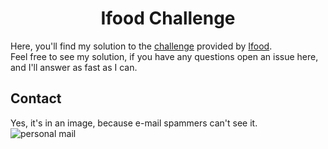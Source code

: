 <h1 align="center" >Ifood Challenge</h1>

Here, you'll find my solution to the [challenge](https://github.com/ifood/vemproifood-backend) provided by [Ifood](https://ifood.com.br).
<br>Feel free to see my solution, if you have any questions open an issue here, and I'll answer as fast as I can.

## Contact
Yes, it's in an image, because e-mail spammers can't see it.
<br>
![personal mail](https://i.imgur.com/HfVg8Ga.png)